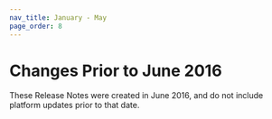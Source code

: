 ```yaml
---
nav_title: January - May
page_order: 8
---
```


# Changes Prior to June 2016

These Release Notes were created in June 2016, and do not include platform updates prior to that date.
